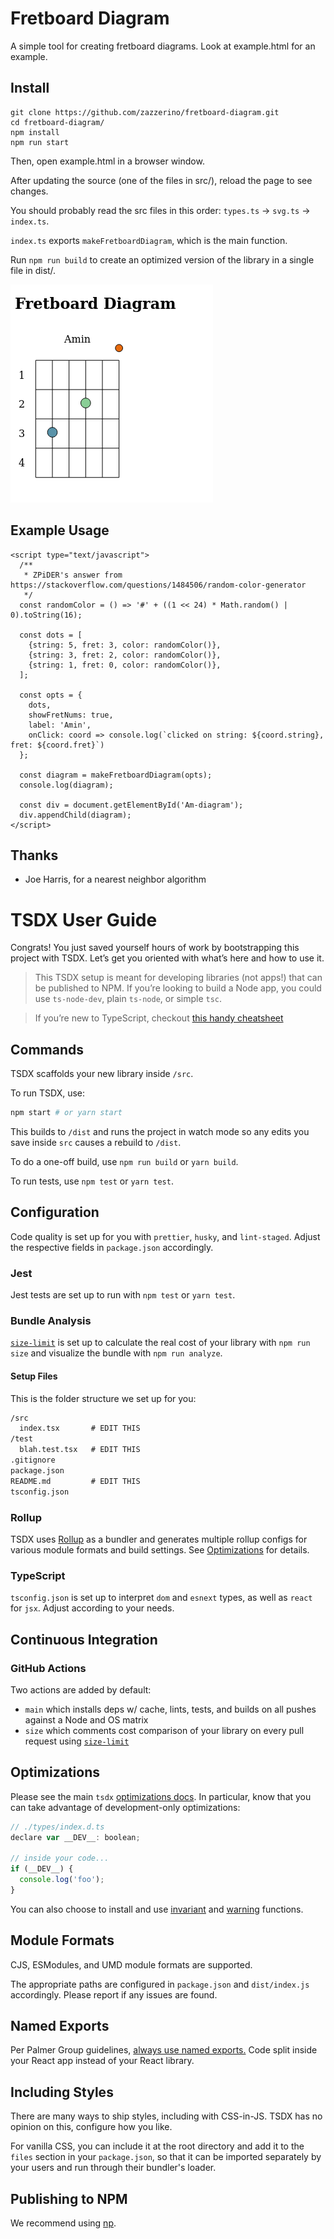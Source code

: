 # Fretboard Diagram

A simple tool for creating fretboard diagrams.
Look at example.html for an example.

## Install

```
git clone https://github.com/zazzerino/fretboard-diagram.git
cd fretboard-diagram/
npm install
npm run start
```

Then, open example.html in a browser window.

After updating the source (one of the files in src/), reload the page to see changes.

You should probably read the src files in this order: `types.ts` -> `svg.ts` -> `index.ts`.

`index.ts` exports `makeFretboardDiagram`, which is the main function.

Run `npm run build` to create an optimized version of the library in a single file in dist/.

![A-minor diagram](./fretboard-diagram.png)

## Example Usage

    <script type="text/javascript">
      /**
       * ZPiDER's answer from https://stackoverflow.com/questions/1484506/random-color-generator
       */
      const randomColor = () => '#' + ((1 << 24) * Math.random() | 0).toString(16);
    
      const dots = [
        {string: 5, fret: 3, color: randomColor()},
        {string: 3, fret: 2, color: randomColor()},
        {string: 1, fret: 0, color: randomColor()},
      ];
    
      const opts = {
        dots,
        showFretNums: true,
        label: 'Amin',
        onClick: coord => console.log(`clicked on string: ${coord.string}, fret: ${coord.fret}`)
      };
    
      const diagram = makeFretboardDiagram(opts);
      console.log(diagram);
    
      const div = document.getElementById('Am-diagram');
      div.appendChild(diagram);
    </script>

## Thanks
- Joe Harris, for a nearest neighbor algorithm

# TSDX User Guide

Congrats! You just saved yourself hours of work by bootstrapping this project with TSDX. Let’s get you oriented with what’s here and how to use it.

> This TSDX setup is meant for developing libraries (not apps!) that can be published to NPM. If you’re looking to build a Node app, you could use `ts-node-dev`, plain `ts-node`, or simple `tsc`.

> If you’re new to TypeScript, checkout [this handy cheatsheet](https://devhints.io/typescript)

## Commands

TSDX scaffolds your new library inside `/src`.

To run TSDX, use:

```bash
npm start # or yarn start
```

This builds to `/dist` and runs the project in watch mode so any edits you save inside `src` causes a rebuild to `/dist`.

To do a one-off build, use `npm run build` or `yarn build`.

To run tests, use `npm test` or `yarn test`.

## Configuration

Code quality is set up for you with `prettier`, `husky`, and `lint-staged`. Adjust the respective fields in `package.json` accordingly.

### Jest

Jest tests are set up to run with `npm test` or `yarn test`.

### Bundle Analysis

[`size-limit`](https://github.com/ai/size-limit) is set up to calculate the real cost of your library with `npm run size` and visualize the bundle with `npm run analyze`.

#### Setup Files

This is the folder structure we set up for you:

```txt
/src
  index.tsx       # EDIT THIS
/test
  blah.test.tsx   # EDIT THIS
.gitignore
package.json
README.md         # EDIT THIS
tsconfig.json
```

### Rollup

TSDX uses [Rollup](https://rollupjs.org) as a bundler and generates multiple rollup configs for various module formats and build settings. See [Optimizations](#optimizations) for details.

### TypeScript

`tsconfig.json` is set up to interpret `dom` and `esnext` types, as well as `react` for `jsx`. Adjust according to your needs.

## Continuous Integration

### GitHub Actions

Two actions are added by default:

- `main` which installs deps w/ cache, lints, tests, and builds on all pushes against a Node and OS matrix
- `size` which comments cost comparison of your library on every pull request using [`size-limit`](https://github.com/ai/size-limit)

## Optimizations

Please see the main `tsdx` [optimizations docs](https://github.com/palmerhq/tsdx#optimizations). In particular, know that you can take advantage of development-only optimizations:

```js
// ./types/index.d.ts
declare var __DEV__: boolean;

// inside your code...
if (__DEV__) {
  console.log('foo');
}
```

You can also choose to install and use [invariant](https://github.com/palmerhq/tsdx#invariant) and [warning](https://github.com/palmerhq/tsdx#warning) functions.

## Module Formats

CJS, ESModules, and UMD module formats are supported.

The appropriate paths are configured in `package.json` and `dist/index.js` accordingly. Please report if any issues are found.

## Named Exports

Per Palmer Group guidelines, [always use named exports.](https://github.com/palmerhq/typescript#exports) Code split inside your React app instead of your React library.

## Including Styles

There are many ways to ship styles, including with CSS-in-JS. TSDX has no opinion on this, configure how you like.

For vanilla CSS, you can include it at the root directory and add it to the `files` section in your `package.json`, so that it can be imported separately by your users and run through their bundler's loader.

## Publishing to NPM

We recommend using [np](https://github.com/sindresorhus/np).
